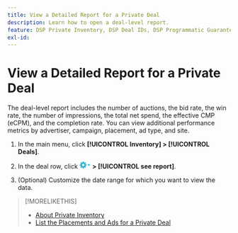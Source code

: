 ```yaml
---
title: View a Detailed Report for a Private Deal
description: Learn how to open a deal-level report.
feature: DSP Private Inventory, DSP Deal IDs, DSP Programmatic Guaranteed Deals
exl-id: 
---
```

# View a Detailed Report for a Private Deal

The deal-level report includes the number of auctions, the bid rate, the win rate, the number of impressions, the total net spend, the effective CMP (eCPM), and the completion rate. You can view additional performance metrics by advertiser, campaign, placement, ad type, and site.

1. In the main menu, click **[!UICONTROL Inventory] > [!UICONTROL Deals]**.

1. In the deal row, click ![Options menu](/help/dsp/assets/options-menu.png) **> [!UICONTROL see report]**.

1. (Optional) Customize the date range for which you want to view the data.
 
>[!MORELIKETHIS]
>
>* [About Private Inventory](private-inventory-about.md)
>* [List the Placements and Ads for a Private Deal](private-deal-view-placements.md)
